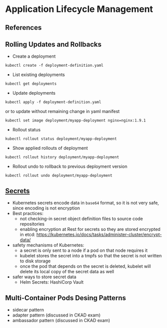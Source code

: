 # Application Lifecycle Management

## References

## Rolling Updates and Rollbacks
- Create a deployment
```
kubectl create -f deployment-definition.yaml
```

- List existing deployments
```
kubectl get deployments
```

- Update deployments
```
kubectl apply -f deployment-definition.yaml
```
or to update without remaining change in yaml manifest
```
kubectl set image deployment/myapp-deployment nginx=nginx:1.9.1
```

- Rollout status
```
kubectl rollout status deployment/myapp-deployment
```

- Show applied rollouts of deployment
```
kubectl rollout history deployment/myapp-deployment
```

- Rollout undo to rollback to previous deployment version
```
kubectl rollout undo deployment/myapp-deployment
```


## [Secrets](https://kubernetes.io/docs/concepts/configuration/secret)
- Kubernetes secrets encode data in `base64` format, so it is not very safe, since encoding is not encryption
- Best practices:
  - not checking-in secret object definition files to source code repositories
  - enabling encryption at Rest for secrets so they are stored encrypted in etcd: https://kubernetes.io/docs/tasks/administer-cluster/encrypt-data/
- safety mechanisms of Kubernetes:
  - a secret is only sent to a node if a pod on that node requires it
  - kubelet stores the secret into a tmpfs so that the secret is not written to disk storage
  - once the pod that depends on the secret is deleted, kubelet will delete its local copy of the secret data as well
- safer ways to store secret data
  - Helm Secrets: HashiCorp Vault


## Multi-Container Pods Desing Patterns
- sidecar pattern
- adapter pattern (discussed in CKAD exam)
- ambassador pattern (discussed in CKAD exam)

